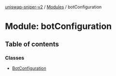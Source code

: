 [uniswap-sniper-v2](../README.md) / [Modules](../modules.md) / botConfiguration

# Module: botConfiguration

## Table of contents

### Classes

- [BotConfiguration](../classes/botConfiguration.BotConfiguration.md)
